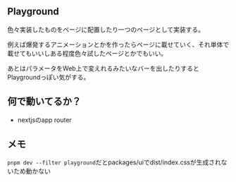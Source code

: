## Playground

色々実装したものをページに配置したり一つのページとして実装する。

例えば爆発するアニメーションとかを作ったらページに載せていく、それ単体で載せてもいいしある程度色々試したページとかでもいい。

あとはパラメータをWeb上で変えれるみたいなバーを出したりするとPlaygroundっぽい気がする。

## 何で動いてるか？

- nextjsのapp router

## メモ

`pnpm dev --filter playground`だとpackages/uiでdist/index.cssが生成されないため動かない
